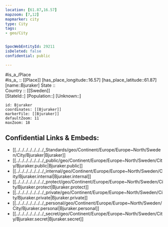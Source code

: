 ```yaml
---
location: [61.87,16.57] 
mapzoom: [7,12] 
mapmarker: city 
type: City
tags:
- geo/City


SpocWebEntityId: 29211
isDeleted: false
confidential: public

---
```

#is_a_/Place  
#is_a_ :: [[Place]] 
[has_place_longitude::16.57] 
[has_place_latitude::61.87] 
[name::Bjuraker] 
State ::  
Country :: [[Sweden]]  
[StateId::] 
[Population::] 
[Unknown::] 


```leaflet
id: Bjuraker
coordinates: [[Bjuraker]] 
markerFile: [[Bjuraker]] 
defaultZoom: 11 
maxZoom: 18
```


## Confidential Links & Embeds: 
- [[../../../../../../../_Standards/geo/Continent/Europe/Europe~North/Sweden/City/Bjuraker|Bjuraker]] 
- [[../../../../../../../_public/geo/Continent/Europe/Europe~North/Sweden/City/Bjuraker.public|Bjuraker.public]] 
- [[../../../../../../../_internal/geo/Continent/Europe/Europe~North/Sweden/City/Bjuraker.internal|Bjuraker.internal]] 
- [[../../../../../../../_protect/geo/Continent/Europe/Europe~North/Sweden/City/Bjuraker.protect|Bjuraker.protect]] 
- [[../../../../../../../_private/geo/Continent/Europe/Europe~North/Sweden/City/Bjuraker.private|Bjuraker.private]] 
- [[../../../../../../../_personal/geo/Continent/Europe/Europe~North/Sweden/City/Bjuraker.personal|Bjuraker.personal]] 
- [[../../../../../../../_secret/geo/Continent/Europe/Europe~North/Sweden/City/Bjuraker.secret|Bjuraker.secret]] 

